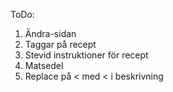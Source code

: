 ToDo:

1) Ändra-sidan
2) Taggar på recept
3) Stevid instruktioner för recept
4) Matsedel
5) Replace på < med &lt; i beskrivning
